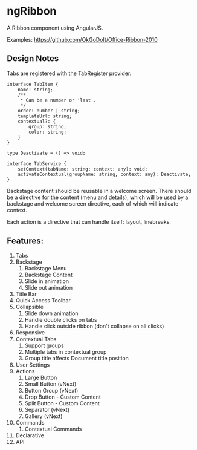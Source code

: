 # ngRibbon

A Ribbon component using AngularJS.

Examples:
https://github.com/OkGoDoIt/Office-Ribbon-2010

## Design Notes

Tabs are registered with the TabRegister provider.

	interface TabItem {
		name: string;
		/**
		 * Can be a number or 'last'.
		 */
		order: number | string;
		templateUrl: string;
		contextual?: {
			group: string;
			color: string;
		}
	}

	type Deactivate = () => void;

	interface TabService {
		setContext(tabName: string; context: any): void;
		activateContextual(groupName: string, context: any): Deactivate;
	}

Backstage content should be reusable in a welcome screen. There should be a directive for the content (menu and details), which will be used by a backstage and welcome screen directive, each of which will indicate context.

Each action is a directive that can handle itself: layout, linebreaks.

## Features:

1. Tabs
2. Backstage
	1. Backstage Menu
	1. Backstage Content
	1. Slide in animation
	1. Slide out animation
3. Title Bar
4. Quick Access Toolbar
4. Collapsible
    1. Slide down animation
    1. Handle double clicks on tabs
    1. Handle click outside ribbon (don't collapse on all clicks)
4. Responsive
5. Contextual Tabs
    1. Support groups
    1. Multiple tabs in contextual group
    1. Group title affects Document title position
6. User Settings
7. Actions
	1. Large Button
	1. Small Button (vNext)
	1. Button Group (vNext)
	1. Drop Button - Custom Content
	2. Split Button - Custom Content
	3. Separator (vNext)
	4. Gallery (vNext)
8. Commands
	1. Contextual Commands
9. Declarative
1. API
